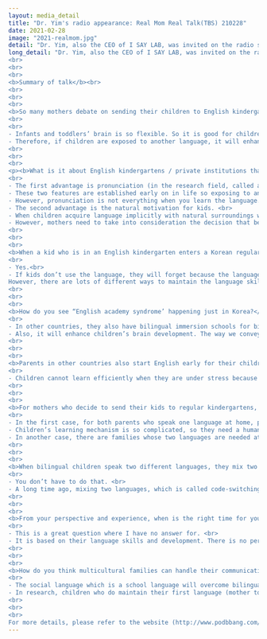 ```yaml
---
layout: media_detail
title: "Dr. Yim's radio appearance: Real Mom Real Talk(TBS) 210228"
date: 2021-02-28
image: "2021-realmom.jpg"
detail: "Dr. Yim, also the CEO of I SAY LAB, was invited on the radio show, tbs eFM 'Real Mom Real Talk'again and answered several questions for the new semester."
long_detail: "Dr. Yim, also the CEO of I SAY LAB, was invited on the radio show, tbs eFM 'Real Mom Real Talk'again and answered several questions for the new semester.<br>
<br>
<br>
<br>
<b>Summary of talk</b><br>
<br>
<br>
<br>
<b>So many mothers debate on sending their children to English kindergartens about a year prior to elementary school (so around age 6). Why is this so?</b>
<br>
<br>
- Infants and toddlers’ brain is so flexible. So it is good for children to experience a good amount of input early on and it also applies to language experience as well. <br>
- Therefore, if children are exposed to another language, it will enhance children’s not only their language skills but also their brain activity. So this is the reason why parents want to send their children to English immersion schools early on.<br>
<br>
<br>
<br>
<p><b>What is it about English kindergartens / private institutions that attract so many mothers?</b><br>
<br>
- The first advantage is pronunciation (in the research field, called articulation) and auditory hearing skills to perceive a sound. <br>
- These two features are established early on in life so exposing to another language early enough will shape the ability to pronounce a sound like a native speaker. <br>
- However, pronunciation is not everything when you learn the language.<br>
- The second advantage is the natural motivation for kids. <br>
- When children acquire language implicitly with natural surroundings with high motivation, they feel happy and fun, also they will efficiently learn English. <br>
- However, mothers need to take into consideration the decision that because children will learn only at their developmental level.<br>
<br>
<br>
<br>
<b>When a kid who is in an English kindergarten enters a Korean regular elementary school, does the language deteriorate? If so, how the kid retain it?</b><br>
<br>
- Yes.<br>
- If kids don’t use the language, they will forget because the language is needs-based. 
However, there are lots of different ways to maintain the language skills such as reading books, watching TV, English cartoons, and listening to a radio so they can gradually expose English in a natural way.<br>
<br>
<br>
<br>
<b>How do you see “English academy syndrome’ happening just in Korea?</b><br>
<br>
- In other countries, they also have bilingual immersion schools for bilingual education which is a good thing. If a child is exposed to a rich language environment, the child will have a richer experience in many different perspectives such as cognitive, emotional, and cultural. <br>
- Also, it will enhance children’s brain development. The way we convey the teaching method to our kids will matter.</p><br>
<br>
<br>
<br>
<b>Parents in other countries also start English early for their children but the stress levels and entrance procedures aren’t as complicated. How do you see stressful situations affect children when they are under lots of competition?</b><br>
<br>
- Children cannot learn efficiently when they are under stress because their brain will not activate well enough. Even though they will eventually learn something, it will not be an optimal situation where their brain is well activated and motivated.<br>
<br>
<br>
<br>
<b>For mothers who decide to send their kids to regular kindergartens, how can they start introducing English at home? (Even if the mothers aren’t native English speakers?)</b><br>
<br>
- In the first case, for both parents who speak one language at home, parents should give the best linguistic input which is their mother tongue to their child. However, once the child can understand and speak around two to three-word level, then parents may let them watch English TV, or read listen to English, books, or materials.<br> 
- Children’s learning mechanism is so complicated, so they need a human being to interact with others. They learn language because they have communication intent. Once they start to build a foundation to communicate with others in a language, they have the capability to accept another linguistic input which is the second language<br> 
- In another case, there are families whose two languages are needed at home such as simultaneous bilingual children case, children will be exposed to two different languages at the same time. It means children don’t need to build first and add another on the top.<br>
<br>
<br>
<br>
<b>When bilingual children speak two different languages, they mix two languages in one sentence. How can parents help their kids to speak full sentences in one language?</b>
<br>
- You don’t have to do that. <br>
- A long time ago, mixing two languages, which is called code-switching was considered bad. However, research has found that code-switching is pragmatic skills which means children do mix and match when they know their communicative partner does understand both languages.<br>
<br>
<br>
<br>
<b>From your perspective and experience, when is the right time for young kids to start learning a new language?</b><br>
<br>
- This is a great question where I have no answer for. <br>
- It is based on their language skills and development. There is no perfect level of language.<br>
<br>
<br>
<br>
<b>How do you think multicultural families can handle their communication problems?</b><br>
<br>
- The social language which is a school language will overcome bilingual children’s first language. <br>
- In research, children who do maintain their first language (mother tongue) have way better frontal lobe activation. Also, this is helpful not only for emotional but also academic.<br>
<br>
<br>
<br>
For more details, please refer to the website (http://www.podbbang.com/ch/1768658)<br>"
---
```


